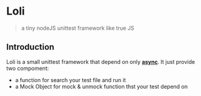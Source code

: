 # Loli
> a tiny nodeJS unittest framework like true JS

## Introduction
Loli is a small unittest framework that depend on only [**async**](http://caolan.github.io/async/). It just provide two compoment: 
* a function for search your test file and run it
* a Mock Object for mock & unmock function thst your test depend on
